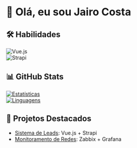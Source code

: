 # 👋 Olá, eu sou Jairo Costa  

## 🛠 Habilidades  
![Vue.js](https://img.shields.io/badge/Vue.js-4FC08D?logo=vuedotjs&logoColor=white)  
![Strapi](https://img.shields.io/badge/Strapi-2E7EEA?logo=strapi&logoColor=white)  

## 📊 GitHub Stats  
[![Estatísticas](https://github-readme-stats.vercel.app/api?username=jairocostadefreitas&show_icons=true&theme=dracula)](https://github.com/jairocostadefreitas)  
[![Linguagens](https://github-readme-stats.vercel.app/api/top-langs/?username=jairocostadefreitas&layout=compact&theme=dracula)](https://github.com/jairocostadefreitas)  

## 📌 Projetos Destacados  
- [Sistema de Leads](https://github.com/jairocostadefreitas/portfolio): Vue.js + Strapi  
- [Monitoramento de Redes](https://github.com/jairocostadefreitas/network-tools): Zabbix + Grafana  

